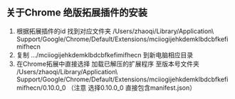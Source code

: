 ## 关于Chrome 绝版拓展插件的安装
  1. 根据拓展插件的id 找到对应文件夹 /Users/zhaoqi/Library/Application\ Support/Google/Chrome/Default/Extensions/mciiogijehkdemklbdcbfkefimifhecn
  2. 复制 .../mciiogijehkdemklbdcbfkefimifhecn 到新电脑相应目录
  3. 在Chrome拓展中直接选择 加载已解压的扩展程序 至版本号文件夹 /Users/zhaoqi/Library/Application\ Support/Google/Chrome/Default/Extensions/mciiogijehkdemklbdcbfkefimifhecn/0.10.0_0 （注意 选择0.10.0_0 直接包含manifest.json）
